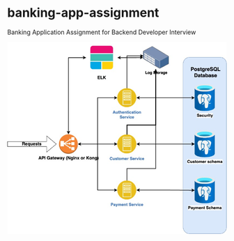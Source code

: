 # banking-app-assignment
Banking Application Assignment for Backend Developer Interview

![Alt text](banking_app_architecture.jpg)